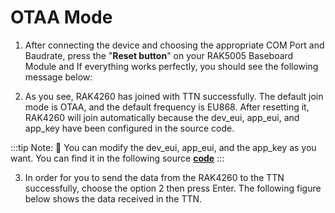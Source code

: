 # OTAA Mode

1. After connecting the device and choosing the appropriate COM Port and Baudrate, press the "**Reset button**" on your RAK5005 Baseboard Module and If everything works perfectly, you should see the following message below:

<rk-img
  src="/assets/images/quick-start-guide/rak4260/5ttn/rak-serial-port-tool-success.jpg"
  width="100%"
  figure-number="1"
  caption="Serial Port Tool Successful Connection"
/>

2. As you see, RAK4260 has joined with TTN successfully. The default join mode is OTAA, and the default frequency is EU868. After resetting it, RAK4260 will join automatically because the dev_eui, app_eui, and app_key have been configured in the source code.

:::tip Note:
:pencil: You can modify the dev_eui, app_eui, and the app_key as you want. You can find it in the following source [**code**](https://github.com/RAKWireless/RAK4260-LoRaNode-demo/blob/master/APPS_ENDDEVICE_DEMO1/src/config/conf_app.h)
:::

<rk-img
  src="/assets/images/quick-start-guide/rak4260/5ttn/otaa-param.png"
  width="100%"
  figure-number="2"
  caption="Device EUI , Application EUI and Application Key"
/>

3. In order for you to send the data from the RAK4260 to the TTN successfully, choose the option 2 then press Enter. The following figure below shows the data received in the TTN.


<rk-img
  src="/assets/images/quick-start-guide/rak4260/5ttn/data-received-ttn.jpg"
  width="100%"
  figure-number="3"
  caption="Data received in the TTN"
/>

